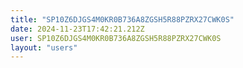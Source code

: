 ```yaml
---
title: "SP10Z6DJGS4M0KR0B736A8ZGSH5R88PZRX27CWK0S"
date: 2024-11-23T17:42:21.212Z
user: SP10Z6DJGS4M0KR0B736A8ZGSH5R88PZRX27CWK0S
layout: "users"
---
```

    